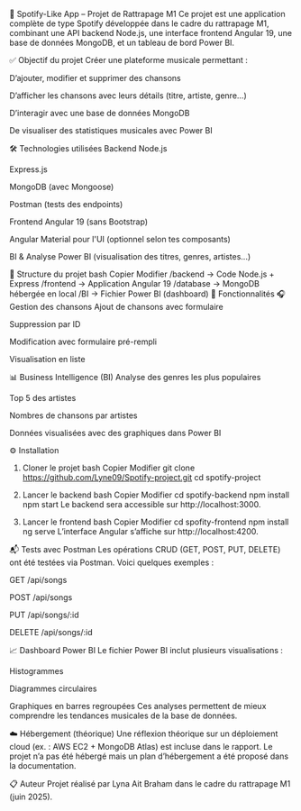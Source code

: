 🎵 Spotify-Like App – Projet de Rattrapage M1
Ce projet est une application complète de type Spotify développée dans le cadre du rattrapage M1, combinant une API backend Node.js, une interface frontend Angular 19, une base de données MongoDB, et un tableau de bord Power BI.

✅ Objectif du projet
Créer une plateforme musicale permettant :

D’ajouter, modifier et supprimer des chansons

D’afficher les chansons avec leurs détails (titre, artiste, genre…)

D’interagir avec une base de données MongoDB

De visualiser des statistiques musicales avec Power BI

🛠️ Technologies utilisées
Backend
Node.js

Express.js

MongoDB (avec Mongoose)

Postman (tests des endpoints)

Frontend
Angular 19 (sans Bootstrap)

Angular Material pour l'UI (optionnel selon tes composants)

BI & Analyse
Power BI (visualisation des titres, genres, artistes...)

📁 Structure du projet
bash
Copier
Modifier
/backend          → Code Node.js + Express
/frontend         → Application Angular 19
/database         → MongoDB hébergée en local
/BI               → Fichier Power BI (dashboard)
🚀 Fonctionnalités
🎧 Gestion des chansons
Ajout de chansons avec formulaire

Suppression par ID

Modification avec formulaire pré-rempli

Visualisation en liste

📊 Business Intelligence (BI)
Analyse des genres les plus populaires

Top 5 des artistes

Nombres de chansons par artistes 

Données visualisées avec des graphiques dans Power BI

⚙️ Installation
1. Cloner le projet
bash
Copier
Modifier
git clone https://github.com/Lyne09/Spotify-project.git
cd spotify-project
2. Lancer le backend
bash
Copier
Modifier
cd spotify-backend
npm install
npm start
Le backend sera accessible sur http://localhost:3000.

3. Lancer le frontend
bash
Copier
Modifier
cd spofity-frontend
npm install
ng serve
L’interface Angular s’affiche sur http://localhost:4200.

📬 Tests avec Postman
Les opérations CRUD (GET, POST, PUT, DELETE) ont été testées via Postman. Voici quelques exemples :

GET /api/songs

POST /api/songs

PUT /api/songs/:id

DELETE /api/songs/:id

📈 Dashboard Power BI
Le fichier Power BI inclut plusieurs visualisations :

Histogrammes

Diagrammes circulaires

Graphiques en barres regroupées
Ces analyses permettent de mieux comprendre les tendances musicales de la base de données.

☁️ Hébergement (théorique)
Une réflexion théorique sur un déploiement cloud (ex. : AWS EC2 + MongoDB Atlas) est incluse dans le rapport. Le projet n’a pas été hébergé mais un plan d’hébergement a été proposé dans la documentation.

📋 Auteur
Projet réalisé par Lyna Ait Braham dans le cadre du rattrapage M1 (juin 2025).